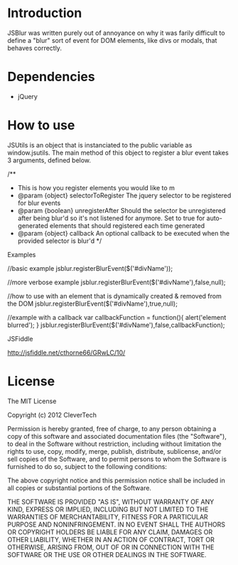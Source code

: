 Introduction
============

JSBlur was written purely out of annoyance on why it was farily difficult to
define a "blur" sort of event for DOM elements, like divs or modals, that 
behaves correctly.  

Dependencies
============

- jQuery

How to use
============

JSUtils is an object that is instanciated to the public variable as window.jsutils.  The main 
method of this object to register a blur event takes 3 arguments, defined below.

  /**
   * This is how you register elements you would like to m
   * @param {object} selectorToRegister The jquery selector to be registered for blur events
   * @param {boolean} unregisterAfter Should the selector be unregistered after being blur'd so it's not listened for anymore.  Set to true for auto-generated elements that should registered each time generated
   * @param {object} callback An optional callback to be executed when the provided selector is blur'd
   */

Examples

  //basic example
  jsblur.registerBlurEvent($('#divName'));

  //more verbose example
  jsblur.registerBlurEvent($('#divName'),false,null);

  //how to use with an element that is dynamically created & removed from the DOM
  jsblur.registerBlurEvent($('#divName'),true,null);

  //example with a callback
  var callbackFunction = function(){
    alert('element blurred');
  }
  jsblur.registerBlurEvent($('#divName'),false,callbackFunction);

JSFiddle

  http://jsfiddle.net/cthorne66/GRwLC/10/

License
=======

The MIT License

Copyright (c) 2012 CleverTech

Permission is hereby granted, free of charge, to any person obtaining a copy of
this software and associated documentation files (the "Software"), to deal in
the Software without restriction, including without limitation the rights to
use, copy, modify, merge, publish, distribute, sublicense, and/or sell copies
of the Software, and to permit persons to whom the Software is furnished to do
so, subject to the following conditions:

The above copyright notice and this permission notice shall be included in all
copies or substantial portions of the Software.

THE SOFTWARE IS PROVIDED "AS IS", WITHOUT WARRANTY OF ANY KIND, EXPRESS OR
IMPLIED, INCLUDING BUT NOT LIMITED TO THE WARRANTIES OF MERCHANTABILITY,
FITNESS FOR A PARTICULAR PURPOSE AND NONINFRINGEMENT. IN NO EVENT SHALL THE
AUTHORS OR COPYRIGHT HOLDERS BE LIABLE FOR ANY CLAIM, DAMAGES OR OTHER
LIABILITY, WHETHER IN AN ACTION OF CONTRACT, TORT OR OTHERWISE, ARISING FROM,
OUT OF OR IN CONNECTION WITH THE SOFTWARE OR THE USE OR OTHER DEALINGS IN THE
SOFTWARE.

